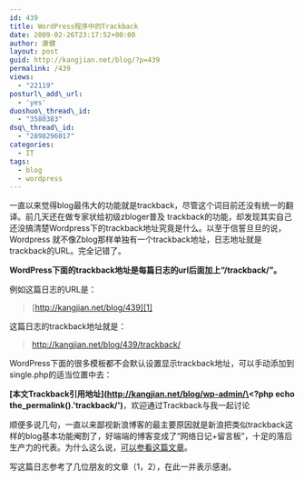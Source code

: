 ```yaml
---
id: 439
title: WordPress程序中的Trackback
date: 2009-02-26T23:17:52+00:00
author: 康健
layout: post
guid: http://kangjian.net/blog/?p=439
permalink: /439
views:
  - "22119"
posturl\_add\_url:
  - 'yes'
duoshuo\_thread\_id:
  - "3580383"
dsq\_thread\_id:
  - "2898296017"
categories:
  - IT
tags:
  - blog
  - wordpress
---
```

一直以来觉得blog最伟大的功能就是trackback，尽管这个词目前还没有统一的翻译。前几天还在做专家状给初级zbloger普及 trackback的功能，却发现其实自己还没搞清楚Wordpress下的trackback地址究竟是什么。以至于信誓旦旦的说，Wordpress 就不像Zblog那样单独有一个trackback地址，日志地址就是trackback的URL。完全记错了。

**WordPress下面的trackback地址是每篇日志的url后面加上“/trackback/”。**

例如这篇日志的URL是：

> [http://kangjian.net/blog/439][1]

这篇日志的trackback地址就是：

> http://kangjian.net/blog/439/trackback/

WordPress下面的很多模板都不会默认设置显示trackback地址，可以手动添加到single.php的适当位置中去：

**[本文Trackback引用地址](http://kangjian.net/blog/wp-admin/\<?php echo the\_permalink().'trackback/')**，欢迎通过Trackback与我一起讨论

顺便多说几句，一直以来鄙视新浪博客的最主要原因就是新浪把类似trackback这样的blog基本功能阉割了，好端端的博客变成了“网络日记+留言板”，十足的落后生产力的代表。为什么这么说，<a href="http://roamlog.cn/archives/talking-about-link-and-trackback-pingback.html" target="_blank">可以参看这篇文章</a>。

写这篇日志参考了几位朋友的文章（1，2），在此一并表示感谢。

[1]:	http://kangjian.net/blog/439